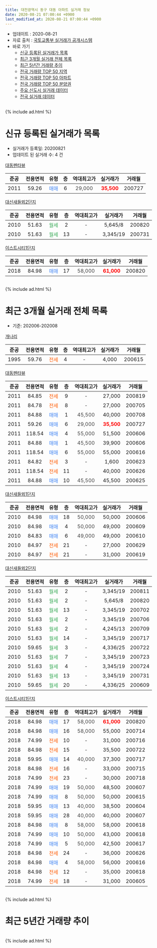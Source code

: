 ```yaml
---
title: 대전광역시 동구 대동 아파트 실거래 정보
date: 2020-08-21 07:00:44 +0900
last_modified_at: 2020-08-21 07:00:44 +0900
---
```


* 업데이트 : 2020-08-21
* 자료 출처 : [국토교통부 실거래가 공개시스템](http://rt.molit.go.kr)
* 바로 가기
    * [신규 등록된 실거래가 목록](#신규-등록된-실거래가-목록)
    * [최근 3개월 실거래 전체 목록](#최근-3개월-실거래-전체-목록)
    * [최근 5년간 거래량 추이](#최근-5년간-거래량-추이)
    * [전국 거래량 TOP 50 지역](https://inasie.github.io/apt-trade-info/최근-3개월-전국에서-가장-거래가-많이-발생한-지역)
    * [전국 거래량 TOP 50 아파트](https://inasie.github.io/apt-trade-info/최근-3개월-전국에서-가장-거래가-많이-발생한-아파트)
    * [전국 거래량 TOP 50 분양권](https://inasie.github.io/apt-trade-info/최근-3개월-전국에서-가장-거래가-많이-발생한-분양권)
    * [주요 신도시 실거래 데이터](https://inasie.github.io/apt-trade-info/주요-신도시)
    * [전국 실거래 데이터](https://inasie.github.io/apt-trade-info/전국)
<br>
{% include ad.html %}
<br>

# 신규 등록된 실거래가 목록
* 실거래가 등록일: 20200821
* 업데이트 된 실거래 수: 4 건


[대동펜타뷰](https://search.naver.com/search.naver?query=%EB%8C%80%EC%A0%84%EA%B4%91%EC%97%AD%EC%8B%9C+%EB%8F%99%EA%B5%AC+%EB%8C%80%EB%8F%99+%EB%8C%80%EB%8F%99%ED%8E%9C%ED%83%80%EB%B7%B0)

|준공|전용면적|유형|층|역대최고가|실거래가|거래월|
|:---:|:---:|:---:|:---:|:---:|:---:|:---:|
|2011|59.26|<span style="color:#4285f3">매매</span>|6|<span style="color:#444444">29,000</span>|<b><span style="color:#ff0000">35,500</span></b>|200727|

[대신새들뫼2단지](https://search.naver.com/search.naver?query=%EB%8C%80%EC%A0%84%EA%B4%91%EC%97%AD%EC%8B%9C+%EB%8F%99%EA%B5%AC+%EB%8C%80%EB%8F%99+%EB%8C%80%EC%8B%A0%EC%83%88%EB%93%A4%EB%AB%BC2%EB%8B%A8%EC%A7%80)

|준공|전용면적|유형|층|역대최고가|실거래가|거래월|
|:---:|:---:|:---:|:---:|:---:|:---:|:---:|
|2010|51.63|<span style="color:#34a853">월세</span>|2|<span style="color:#444444">-</span>|5,645/8|200820|
|2010|51.63|<span style="color:#34a853">월세</span>|13|<span style="color:#444444">-</span>|3,345/19|200731|

[이스트시티1단지](https://search.naver.com/search.naver?query=%EB%8C%80%EC%A0%84%EA%B4%91%EC%97%AD%EC%8B%9C+%EB%8F%99%EA%B5%AC+%EB%8C%80%EB%8F%99+%EC%9D%B4%EC%8A%A4%ED%8A%B8%EC%8B%9C%ED%8B%B01%EB%8B%A8%EC%A7%80)

|준공|전용면적|유형|층|역대최고가|실거래가|거래월|
|:---:|:---:|:---:|:---:|:---:|:---:|:---:|
|2018|84.98|<span style="color:#4285f3">매매</span>|17|<span style="color:#444444">58,000</span>|<b><span style="color:#ff0000">61,000</span></b>|200820|


<br>
{% include ad.html %}
<br>

# 최근 3개월 실거래 전체 목록
* 기준: 202006-202008


[개나리](https://search.naver.com/search.naver?query=%EB%8C%80%EC%A0%84%EA%B4%91%EC%97%AD%EC%8B%9C+%EB%8F%99%EA%B5%AC+%EB%8C%80%EB%8F%99+%EA%B0%9C%EB%82%98%EB%A6%AC)

|준공|전용면적|유형|층|역대최고가|실거래가|거래월|
|:---:|:---:|:---:|:---:|:---:|:---:|:---:|
|1995|59.76|<span style="color:#ff5a00">전세</span>|4|<span style="color:#444444">-</span>|4,000|200615|

[대동펜타뷰](https://search.naver.com/search.naver?query=%EB%8C%80%EC%A0%84%EA%B4%91%EC%97%AD%EC%8B%9C+%EB%8F%99%EA%B5%AC+%EB%8C%80%EB%8F%99+%EB%8C%80%EB%8F%99%ED%8E%9C%ED%83%80%EB%B7%B0)

|준공|전용면적|유형|층|역대최고가|실거래가|거래월|
|:---:|:---:|:---:|:---:|:---:|:---:|:---:|
|2011|84.85|<span style="color:#ff5a00">전세</span>|9|<span style="color:#444444">-</span>|27,000|200819|
|2011|84.78|<span style="color:#ff5a00">전세</span>|8|<span style="color:#444444">-</span>|27,000|200705|
|2011|84.88|<span style="color:#4285f3">매매</span>|1|<span style="color:#444444">45,500</span>|40,000|200708|
|2011|59.26|<span style="color:#4285f3">매매</span>|6|<span style="color:#444444">29,000</span>|<b><span style="color:#ff0000">35,500</span></b>|200727|
|2011|118.54|<span style="color:#4285f3">매매</span>|4|<span style="color:#444444">55,000</span>|51,500|200606|
|2011|84.88|<span style="color:#4285f3">매매</span>|1|<span style="color:#444444">45,500</span>|39,900|200606|
|2011|118.54|<span style="color:#4285f3">매매</span>|6|<span style="color:#444444">55,000</span>|55,000|200616|
|2011|84.82|<span style="color:#ff5a00">전세</span>|3|<span style="color:#444444">-</span>|1,600|200623|
|2011|118.54|<span style="color:#ff5a00">전세</span>|11|<span style="color:#444444">-</span>|40,000|200626|
|2011|84.88|<span style="color:#4285f3">매매</span>|10|<span style="color:#444444">45,500</span>|45,500|200625|

[대신새들뫼1단지](https://search.naver.com/search.naver?query=%EB%8C%80%EC%A0%84%EA%B4%91%EC%97%AD%EC%8B%9C+%EB%8F%99%EA%B5%AC+%EB%8C%80%EB%8F%99+%EB%8C%80%EC%8B%A0%EC%83%88%EB%93%A4%EB%AB%BC1%EB%8B%A8%EC%A7%80)

|준공|전용면적|유형|층|역대최고가|실거래가|거래월|
|:---:|:---:|:---:|:---:|:---:|:---:|:---:|
|2010|84.98|<span style="color:#4285f3">매매</span>|18|<span style="color:#444444">50,000</span>|50,000|200606|
|2010|84.98|<span style="color:#4285f3">매매</span>|4|<span style="color:#444444">50,000</span>|49,000|200609|
|2010|84.83|<span style="color:#4285f3">매매</span>|6|<span style="color:#444444">49,000</span>|49,000|200610|
|2010|84.97|<span style="color:#ff5a00">전세</span>|21|<span style="color:#444444">-</span>|27,000|200629|
|2010|84.97|<span style="color:#ff5a00">전세</span>|21|<span style="color:#444444">-</span>|31,000|200619|

[대신새들뫼2단지](https://search.naver.com/search.naver?query=%EB%8C%80%EC%A0%84%EA%B4%91%EC%97%AD%EC%8B%9C+%EB%8F%99%EA%B5%AC+%EB%8C%80%EB%8F%99+%EB%8C%80%EC%8B%A0%EC%83%88%EB%93%A4%EB%AB%BC2%EB%8B%A8%EC%A7%80)

|준공|전용면적|유형|층|역대최고가|실거래가|거래월|
|:---:|:---:|:---:|:---:|:---:|:---:|:---:|
|2010|51.63|<span style="color:#34a853">월세</span>|2|<span style="color:#444444">-</span>|3,345/19|200811|
|2010|51.63|<span style="color:#34a853">월세</span>|2|<span style="color:#444444">-</span>|5,645/8|200820|
|2010|51.63|<span style="color:#34a853">월세</span>|13|<span style="color:#444444">-</span>|3,345/19|200702|
|2010|51.63|<span style="color:#34a853">월세</span>|2|<span style="color:#444444">-</span>|3,345/19|200706|
|2010|51.63|<span style="color:#34a853">월세</span>|2|<span style="color:#444444">-</span>|4,245/13|200709|
|2010|51.63|<span style="color:#34a853">월세</span>|14|<span style="color:#444444">-</span>|3,345/19|200717|
|2010|59.65|<span style="color:#34a853">월세</span>|3|<span style="color:#444444">-</span>|4,336/25|200722|
|2010|51.63|<span style="color:#34a853">월세</span>|7|<span style="color:#444444">-</span>|3,345/19|200723|
|2010|51.63|<span style="color:#34a853">월세</span>|4|<span style="color:#444444">-</span>|3,345/19|200724|
|2010|51.63|<span style="color:#34a853">월세</span>|13|<span style="color:#444444">-</span>|3,345/19|200731|
|2010|59.65|<span style="color:#34a853">월세</span>|20|<span style="color:#444444">-</span>|4,336/25|200609|

[이스트시티1단지](https://search.naver.com/search.naver?query=%EB%8C%80%EC%A0%84%EA%B4%91%EC%97%AD%EC%8B%9C+%EB%8F%99%EA%B5%AC+%EB%8C%80%EB%8F%99+%EC%9D%B4%EC%8A%A4%ED%8A%B8%EC%8B%9C%ED%8B%B01%EB%8B%A8%EC%A7%80)

|준공|전용면적|유형|층|역대최고가|실거래가|거래월|
|:---:|:---:|:---:|:---:|:---:|:---:|:---:|
|2018|84.98|<span style="color:#4285f3">매매</span>|17|<span style="color:#444444">58,000</span>|<b><span style="color:#ff0000">61,000</span></b>|200820|
|2018|84.98|<span style="color:#4285f3">매매</span>|16|<span style="color:#444444">58,000</span>|55,000|200714|
|2018|74.99|<span style="color:#ff5a00">전세</span>|10|<span style="color:#444444">-</span>|31,000|200716|
|2018|84.98|<span style="color:#ff5a00">전세</span>|15|<span style="color:#444444">-</span>|35,500|200722|
|2018|59.95|<span style="color:#4285f3">매매</span>|14|<span style="color:#444444">40,000</span>|37,300|200717|
|2018|84.98|<span style="color:#ff5a00">전세</span>|16|<span style="color:#444444">-</span>|33,000|200715|
|2018|74.99|<span style="color:#ff5a00">전세</span>|23|<span style="color:#444444">-</span>|30,000|200718|
|2018|74.99|<span style="color:#4285f3">매매</span>|19|<span style="color:#444444">50,000</span>|48,500|200607|
|2018|74.99|<span style="color:#4285f3">매매</span>|8|<span style="color:#444444">50,000</span>|50,000|200615|
|2018|59.95|<span style="color:#4285f3">매매</span>|13|<span style="color:#444444">40,000</span>|38,500|200604|
|2018|59.95|<span style="color:#4285f3">매매</span>|28|<span style="color:#444444">40,000</span>|40,000|200607|
|2018|84.98|<span style="color:#4285f3">매매</span>|8|<span style="color:#444444">58,000</span>|58,000|200618|
|2018|74.99|<span style="color:#4285f3">매매</span>|10|<span style="color:#444444">50,000</span>|43,000|200618|
|2018|74.99|<span style="color:#4285f3">매매</span>|5|<span style="color:#444444">50,000</span>|42,500|200617|
|2018|84.98|<span style="color:#ff5a00">전세</span>|24|<span style="color:#444444">-</span>|36,000|200626|
|2018|84.98|<span style="color:#4285f3">매매</span>|4|<span style="color:#444444">58,000</span>|56,000|200616|
|2018|84.98|<span style="color:#ff5a00">전세</span>|12|<span style="color:#444444">-</span>|35,000|200618|
|2018|74.99|<span style="color:#ff5a00">전세</span>|18|<span style="color:#444444">-</span>|31,000|200605|


<br>
{% include ad.html %}
<br>

# 최근 5년간 거래량 추이


<div style="width:100%;">
    <canvas id="deal_progress" height="200"></canvas>
</div>

<script>
new Chart(document.getElementById("deal_progress"), {
    type: 'line',
    data: {
        labels: ['201508','201509','201510','201511','201512','201601','201602','201603','201604','201605','201606','201607','201608','201609','201610','201611','201612','201701','201702','201703','201704','201705','201706','201707','201708','201709','201710','201711','201712','201801','201802','201803','201804','201805','201806','201807','201808','201809','201810','201811','201812','201901','201902','201903','201904','201905','201906','201907','201908','201909','201910','201911','201912','202001','202002','202003','202004','202005','202006','202007','202008'],
        datasets: [{
            label: '매매',
            pointRadius: 1,
            data: [12, 14, 8, 13, 16, 13, 10, 3, 5, 5, 4, 10, 12, 16, 9, 18, 6, 8, 14, 13, 5, 9, 11, 10, 6, 8, 3, 3, 13, 57, 29, 49, 24, 33, 34, 33, 93, 61, 6, 9, 9, 8, 8, 14, 9, 10, 27, 27, 20, 12, 16, 22, 18, 14, 14, 24, 11, 15, 15, 4, 1],
            borderColor: "rgba(255, 201, 14, 1)",
            backgroundColor: "rgba(255, 201, 14, 0.5)",
            fill: false,
            lineTension: 0
        },{
            label: '전월세',
            pointRadius: 1,
            data: [2, 12, 13, 13, 11, 7, 17, 5, 9, 8, 1, 16, 8, 6, 4, 15, 5, 9, 10, 6, 2, 2, 8, 13, 4, 9, 6, 8, 12, 11, 13, 16, 5, 6, 7, 10, 4, 4, 8, 2, 8, 12, 14, 8, 9, 8, 9, 15, 12, 10, 15, 15, 16, 16, 18, 11, 10, 8, 9, 13, 3],
            borderColor: "rgba(0, 141, 185, 1)",
            backgroundColor: "rgba(0, 141, 185, 0.5)",
            fill: false,
            lineTension: 0
        }
        ]
    },
    options: {
        responsive: true,
        title: {
            display: false
        },
        tooltips: {
            mode: 'index',
            intersect: false
        },
        hover: {
            mode: 'nearest',
            intersect: true
        },
        scales: {
            xAxes: [{
                display: true,
                scaleLabel: {
                    display: true,
                    labelString: '년/월'
                }
            }],
            yAxes: [{
                display: true,
                ticks: {
                    suggestedMin: 0,
                },
                scaleLabel: {
                    display: true,
                    labelString: '실거래 수'
                }
            }]
        }
    }
});

</script>


<br>
{% include ad.html %}
<br>


